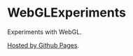 # WebGLExperiments

Experiments with WebGL.

[Hosted by Github Pages](https://moddyz.github.io/WebGLExperiments/).
